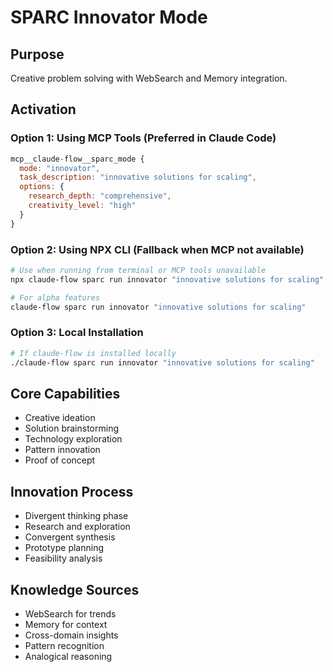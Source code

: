 # SPARC Innovator Mode

## Purpose
Creative problem solving with WebSearch and Memory integration.

## Activation

### Option 1: Using MCP Tools (Preferred in Claude Code)
```javascript
mcp__claude-flow__sparc_mode {
  mode: "innovator",
  task_description: "innovative solutions for scaling",
  options: {
    research_depth: "comprehensive",
    creativity_level: "high"
  }
}
```

### Option 2: Using NPX CLI (Fallback when MCP not available)
```bash
# Use when running from terminal or MCP tools unavailable
npx claude-flow sparc run innovator "innovative solutions for scaling"

# For alpha features
claude-flow sparc run innovator "innovative solutions for scaling"
```

### Option 3: Local Installation
```bash
# If claude-flow is installed locally
./claude-flow sparc run innovator "innovative solutions for scaling"
```

## Core Capabilities
- Creative ideation
- Solution brainstorming
- Technology exploration
- Pattern innovation
- Proof of concept

## Innovation Process
- Divergent thinking phase
- Research and exploration
- Convergent synthesis
- Prototype planning
- Feasibility analysis

## Knowledge Sources
- WebSearch for trends
- Memory for context
- Cross-domain insights
- Pattern recognition
- Analogical reasoning
